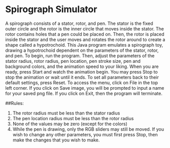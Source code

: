 # Spirograph Simulator 

 A spirograph consists of a stator, rotor, and pen. The stator is the fixed outer circle and the rotor is the inner circle that moves inside the stator. The rotor contains holes that a pen could be placed on. Then, the rotor is placed inside the stator and the user moves and rotates the rotor around to create a shape called a hypotrochoid. This Java program emulates a spirograph toy, drawing a hypotrochoid dependent on the parameters of the stator, rotor, and pen.
To begin, run the program. Then, adjust the parameters of the stator radius, rotor radius, pen location, pen stroke size, pen and background colors, and the animation speed to your liking. When you are ready, press Start and watch the animation begin. You may press Stop to stop the animation or wait until it ends. To set all parameters back to their default settings, press Reset.
To access the menu, click on File in the top left corner. If you click on Save image, you will be prompted to input a name for your saved png file. If you click on Exit, then the program will terminate.

##Rules:
1. The rotor radius must be less than the stator radius
2. The pen location radius must be less than the rotor radius
3. None of the values may be zero (except for the colors)
4. While the pen is drawing, only the RGB sliders may still be moved. If you wish to
change any other parameters, you must first press Stop, then make the changes that you wish to make.
